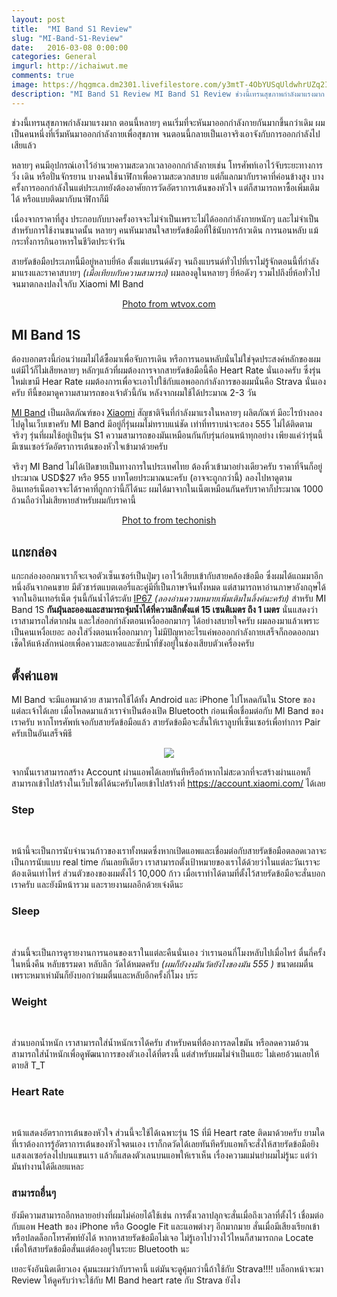 ```yaml
---
layout: post
title:  "MI Band S1 Review"
slug: "MI-Band-S1-Review"
date:   2016-03-08 0:00:00
categories: General
imgurl: http://ichaiwut.me
comments: true
image: https://hqgmca.dm2301.livefilestore.com/y3mtT-4ObYUSqUldwhrUZq2IPfD7WvGc4qlIIwnvINXDDkoIhpQ8pGKs58IOLakssaNCeRKAx71FgxuboV8TNJwcO7dQomlFyJqjU39ZvqmKT4YTa5pTCubKTvxJ4IRh_ldvxdUUKfv2kK6KoqtGfS00pFzJrHTYw_p-mGc3GoIwD8?width=970&height=300&cropmode=none
description: "MI Band S1 Review MI Band S1 Review ช่วงนี้เทรนสุขภาพกำลังมาแรงมาก ตอนนี้หลายๆ คนเริ่มที่จะหันมาออกกำลังกายกันมากขึ้นกว่าเดิม ผมเป็นคนหนึ่งที่เริ่มหันมาออกกำลังกายเพื่อสุขภาพ จนตอนนี้กลายเป็นเอาจริงเอาจังกับการออกกำลังไปเสียแล้ว"
---
```

ช่วงนี้เทรนสุขภาพกำลังมาแรงมาก ตอนนี้หลายๆ คนเริ่มที่จะหันมาออกกำลังกายกันมากขึ้นกว่าเดิม ผมเป็นคนหนึ่งที่เริ่มหันมาออกกำลังกายเพื่อสุขภาพ จนตอนนี้กลายเป็นเอาจริงเอาจังกับการออกกำลังไปเสียแล้ว

หลายๆ คนมีอุปกรณ์เอาไว้อำนวยความสะดวกเวลาออกกกำลังกายเช่น โทรศัพท์เอาไว้จับระยะทางการวิ่ง เดิน หรือปั่นจักรยาน บางคนใช้นาฬิกาเพื่อความสะดวกสบาย แต่ก็แลกมากับราคาที่ค่อนข้างสูง บางครั้งการออกกำลังในแต่ประเภทยังต้องอาศัยการวัดอัตราการเต้นของหัวใจ แต่ก็สามารถหาซื้อเพิ่มเติมได้ หรือแบบติดมากับนาฬิกาก็มี

เนื่องจากราคาที่สูง ประกอบกับบางครั้งอาจจะไม่จำเป็นเพราะไม่ได้ออกกำลังกายหนักๆ และไม่จำเป็นสำหรับการใช้งานขนาดนั้น หลายๆ คนหันมาสนใจสายรัดข้อมือที่ใช้นับการก้าวเดิน การนอนหลับ แม้กระทั่งการกินอาหารในชีวิตประจำวัน 

สายรัดข้อมือประเภทนี้มีอยู่หลาบยี่ห้อ ตั้งแต่แบรนด์ดังๆ จนถึงแบรนด์ทั่วไปที่เราไม่รู้จักตอนนี้ที่กำลังมาแรงและราคาสบายๆ _(เมื่อเทียบกับความสามารถ)_ ผมลองดูในหลายๆ ยี่ห้อดังๆ รวมไปถึงยี่ห้อทั่วไปจนมาตกลงปลงใจกับ Xiaomi MI Band 

<center>
	<img src="https://wtvox.com/wp-content/uploads/2015/11/xiaomi-mi-band-1s-design-and-specs2.jpg" alt="">
	<br>
	<a href="https://wtvox.com/xiaomi/xiaomi-mi-band-1s/">Photo from wtvox.com</a>
</center>

## MI Band 1S

ต้องบอกตรงนี้ก่อนว่าผมไม่ได้ซื้อมาเพื่อจับการเดิน หรือการนอนหลับนั่นไม่ใช่จุดประสงค์หลักของผม แต่มีไว้ก็ไม่เสียหลายๆ หลักๆแล้วที่ผมต้องการจากสายรัดข้อมือนี้คือ Heart Rate นั่นเองครับ ซึ่งรุ่นใหม่เขามี Hear Rate ผมต้องการเพื่อจะเอาไปใช้กับแอพออกกำลังการของผมนั่นคือ Strava นั่นเองครับ ทีนี้ขอมาดูความสามารถของเจ้าตัวนี้กัน หลังจากผมใช้ได้ประมาณ 2-3 วัน

[MI Band](http://www.mi.com/en/miband/) เป็นผลิตภัณฑ์ของ [Xiaomi](http://www.mi.com/en/) สัญชาติจีนที่กำลังมาแรงในหลายๆ ผลิตภัณฑ์ มีอะไรบ้างลองไปดูในเว็บเขาครับ MI Band มีอยู่กี่รุ่นผมไม่ทราบแน่ชัด เท่าที่ทราบน่าจะสอง 555 ไม่ได้ติดตามจริงๆ รุ่นที่ผมใช้อยู่เป็นรุ่น S1 ความสามารถของมันเหมือนกันกับรุ่นก่อนหน้าทุกอย่าง เพียงแค่ว่ารุ่นนี้มีเซนเซอร์วัดอัตราการเต้นของหัวใจเข้ามาด้วยครับ

จริงๆ MI Band ไม่ได้เปิดขายเป็นทางการในประเทศไทย ต้องหิ้วเข้ามาอย่างเดียวครับ ราคาที่จีนก็อยู่ประมาณ USD$27 หรือ 955 บาทโดยประมาณนะครับ (อาจจะถูกกว่านี้) ลองไปหาดูตามอินเทอร์เน็ตอาจจะได้ราคาที่ถูกกว่านี้ก็ได้นะ ผมได้มาจากในเน็ตเหมือนกันครับราคาก็ประมาณ 1000 ถ้วนถือว่าไม่เสียหายสำหรับผมกับราคานี้

<center>
	<img src="http://2.bp.blogspot.com/-IaInsnzvwi8/VkCCGpAx8hI/AAAAAAAADIg/UgeivUdfZ7I/s640/51-eMsU06WL._SL1500_%255B1%255D.jpg" alt=""><br>
	<a href="http://techonish.blogspot.com/2015_11_01_archive.html">Phot to from techonish</a>
</center>

## แกะกล่อง

แกะกล่องออกมาเราก็จะเจอตัวเซ็นเซอร์เป็นปุ่มๆ เอาไว้เสียบเข้ากับสายคล้องข้อมือ ซึ่งผมได้แถมมาอีกหนึ่งอันจากคนขาย มีตัวชาร์ตแบตเตอรี่และคู่มีที่เป็นภาษาจีนทั้งหมด แต่สามารถหาอ่านภาษาอังกฤษได้จากในอินเทอร์เน็ต รุ่นนี้กันน้ำได้ระดับ [IP67](http://pantip.com/topic/31726956) _(ลองอ่านความหมายเพิ่มเติมในลิ้งค์นะครับ)_ สำหรับ MI Band 1S **กันฝุ่นละอองและสามารถจุ่มน้ำได้ที่ความลึกตั้งแต่ 15 เซนติเมตร ถึง 1 เมตร** นั่นแสดงว่าเราสามารถใส่ตากฝน และใส่ออกกำลังตอนเหงื่อออกมากๆ ได้อย่างสบายใจครับ ผมลองมาแล้วเพราะเป็นคนเหงื่อเยอะ ลองใส่วิ่งตอนเหงื่ออกมากๆ ไม่มีปัญหาอะไรแค่พอออกกำลังกายเสร็จก็ถอดออกมาเช็ดให้แห้งสักหน่อยเพื่อความสะอาดและซับน้ำที่ขังอยู่ในช่องเสียบตัวเครื่องครับ

## ตั้งค่าแอพ

MI Band จะมีแอพมาด้วย สามารถใช้ได้ทั้ง Android และ iPhone ไปโหลดกันใน Store ของแต่ละเจ้าได้เลย เมื่อโหลดมาแล้วเราจำเป็นต้องเปิด Bluetooth ก่อนเพื่อเชื่อมต่อกับ MI Band ของเราครับ หากโทรศัพท์เจอกับสายรัดข้อมือแล้ว สายรัดข้อมือจะสั่นให้เราลูบที่เซ็นเซอร์เพื่อทำการ Pair ครับเป็นอันเสร็จพิธี

<center><img src="https://ury0eg.dm2301.livefilestore.com/y3mfbWlzCpm0eXJQOUsoDrMovdx-dOtUvAa6pcddiVBXzwfvHe8tjGnu3BgCWno4fvQxVG6NCrXHqhrlA53AKo9cSj49pl2VGrZvB5lPNVB1lylmayodQR5rQ0Gf4aeayKnLkT-Lu80USZLlxAeUtYE2PXVnq-fPckjq-H24ahkce4?width=372&height=660&cropmode=none" /></center>

จากนั้นเราสามารถสร้าง Account ผ่านแอพได้เลยทันทีหรือถ้าหากไม่สะดวกที่จะสร้างผ่านแอพก็สามารถเข้าไปสร้างในเว็บไซต์ได้นะครับโดยเข้าไปสร้างที่ https://account.xiaomi.com/ ได้เลย

### Step

<center><img src="https://urwzng.dm2301.livefilestore.com/y3mYhInQcgW8mhXZfDmvm3DzF7FhuSYz0Y31eSbQG0cIqFQhSMDTH5FUCUDGxjYmRLZ9S1sDkAuZpXwDoAfsxLgMPUfvJMX1M6keyvF9GQJkTMB_BvGjYL4I_d3xJt5fmzYf72_R1JAb3X7eGuEgDof931-rQU0T6FBUkc4sEhqdzA?width=372&height=660&cropmode=none" alt="">
<img src="https://hqiukw.dm2301.livefilestore.com/y3mgL7Zzton28usEfLEXBBEzaEUF62AWeYkPZ7O4dxKbNBzUtEA46UE0l4EzUni7I-vWFN9FozJlQumHHV4AivtWsINWHw0jz0z0EeUxU_ehvIT6vVlIELrsENPdUlkG_rR0rIcFbobHxmdN6J3Sb7skGSV-T_n2cESg6AJliMrK10?width=372&height=660&cropmode=none" alt="">
<img src="" alt=""></center>

หน้านี้จะเป็นการนับจำนวนก้าวของเราทั้งหมดซึ่งหากเปิดแอพและเชื่อมต่อกับสายรัดข้อมือตลอดเวลาจะเป็นการนับแบบ real time กันเลยทีเดียว เราสามารถตั้งเป้าหมายของเราได้ด้วยว่าในแต่ละวันเราจะต้องเดินเท่าไหร่ ส่วนตัวของของผมตั้งไว้ 10,000 ก้าว เมื่อเราทำได้ตามที่ตั้งไว้สายรัดข้อมือจะสั่นบอกเราครับ และยังมีหน้ารวม และรายงานผลอีกด้วยเจ๋งดีนะ

### Sleep

<center>
	<img src="https://urxpkq.dm2301.livefilestore.com/y3mWAaExidFmUWUdc9RsFk5CXHtUvoSDfvk5VfI_7LQt-SLeGQVSksF7TVh6-OV6R7hDuvhIPQ5QyiUPyMWcVX6yn7VrWpPpmVPxuJ_Kr94Qc1VBZ74zMW0IWcwOxwWiKzhve3E-5h0dG_P7GF9dgILanyfqPKMFPTm3LzrH62l9pA?width=372&height=660&cropmode=none" alt="">
	<img src="https://hqjdzq.dm2301.livefilestore.com/y3mawY-ItoR6ZNMW2HRl3p7Rq-G_ytTu-6bUxPb5AZFA6hHNWCHzbgPWIGWxnJN5rhxLM-78hOplZ0ZeimG1GNoBaeojWkU5juKJk4btj3vUHv4e0evrqYGzc2VZmfQwki7Ewh3lffn-0OenNC8GEP0trrhDvlApgyJjxNMrtaamRo?width=372&height=660&cropmode=none" alt="">
</center>	

ส่วนนี้จะเป็นการดูรายงานการนอนของเราในแต่ละคืนนั่นเอง ว่าเรานอนกี่โมงหลับไปเมื่อไหร่ ตื่นกี่ครั้งในหนึ่งคืน หลับธรรมดา หลับลึก วัดได้หมดครับ _(ผมก็ยังงงมันวัดยังไงของมัน 555 )_ ขนาดผมตื่นเพราะหมาเห่ามันก็ยังบอกว่าผมตื่นและหลับอีกครั้งกี่โมง บร๊ะ 

### Weight

<center>
	<img src="https://hqhjoa.dm2301.livefilestore.com/y3mIWr8HX0SoGSoiibae4InUl3ZE8djV7GzzgzSy0u0omNt-5wUdqUmw_4mBBskfxjQ13KqjYkwsHZNtUOqEQgbQfh5UuKIENyLgFBowBk6YFqYxVxzG0NPq0UH5ugabRdLK_gBc9ABri1u4GjS64limHOrnhSPkXZdvUIKlAZV9oQ?width=372&height=660&cropmode=none" alt="">
	<img src="https://hqgttw.dm2301.livefilestore.com/y3mU8UJXarFQS_uXnPAVVYRVwZB2wkKyvsB2kA1z2onIj4AVGF1uDyXITqiVJuGfoKna9RfxoSZT67gBAKgptelwNvvQy3iEy7kkBPmACjqwaVLNc15P-HqLGYNp2NVFjxluK5cuiuMDYhF2rz-Cwtbv5btQ5zH1lgKRfsVhtMu2IM?width=372&height=660&cropmode=none" alt="">
</center>

ส่วนบอกน้ำหนัก เราสามารถใส่น้ำหนักเราได้ครับ สำหรับคนที่ต้องการลดไขมัน หรือลดความอ้วนสามารถใส่น้ำหนักเพื่อดูพัฒนาการของตัวเองได้ที่ตรงนี้ แต่สำหรับผมไม่จำเป็นแฮะ ไม่เคยอ้วนเลยให้ตายสิ T_T

### Heart Rate

<center>
	<img src="https://hqhcwq.dm2301.livefilestore.com/y3m5j6JnK7TitnDuZKgf_IkyqewOkGQpk2vqxOc_5yHiZC4fsGUL8FYZx2bUP4onQQuC2Kwnk8xGmhPmaVGI4_ODQHsRRpdDHCYmEl5u9d_SBeI8jzN-uDdTj0CYaKEDi71nWnmgoSss9N53KtglrtYPfTfnBwjhz0MgLBlBXzfh24?width=372&height=660&cropmode=none" alt="">
	<img src="https://urxphw.dm2301.livefilestore.com/y3mxJqm4j2GAiwTUaRGOcVyGO0s19Kru6WtZbdACMnefKca0tIQeFbN4x4UHqr8zo5BzdObBCIsiu9Csq2m1AhfZTM1VZO-8u1SZ2stwIz5c5Y92hC9XQRoMRroySPimWb3p7raEgh4Pyj7jdnE-7hO5uGKmktjWZlXvBTcfeGtBG8?width=372&height=660&cropmode=none" alt="">
</center>	

หน้าแสดงอัตราการเต้นของหัวใจ ส่วนนี้จะใช้ได้เฉพาะรุ่น 1S ที่มี Heart rate ติดมาด้วยครับ ยามใดที่เราต้องการรู้อัตราการเต้นของหัวใจตนเอง เราก็กดวัดได้เลยทันทีครับแอพก็จะสั่งให้สายรัดข้อมือยิงแสงเลเซอร์ลงไปบนแขนเรา แล้วก็แสดงตัวเลนบนแอพให้เราเห็น เรื่องความแม่นยำผมไม่รู้นะ แต่ว่ามันทำงานได้ดีเลยแหละ

### สามารถอื่นๆ

ยังมีความสามารถอีกหลายอย่างที่ผมไม่ค่อยได้ใช้เช่น การตั้งเวลาปลุกจะสั่นเมื่อถึงเวลาที่ตั้งไว้ เชื่อมต่อกับแอพ Heath ของ iPhone หรือ Google Fit และแอพต่างๆ อีกมากมาย สั่นเมื่อมีเสียงเรียกเข้า หรือปลดล็อกโทรศัพท์ยังได้ หากหาสายรัดข้อมือไม่เจอ ไม่รู้เอาไปวางไว้ไหนก็สามารถกด Locate เพื่อให้สายรัดข้อมือสั่นแต่ต้องอยู่ในระยะ Bluetooth นะ

เยอะจังอันนิดเดียวเอง คุ้มนะผมว่ากับราคานี้ แต่มันจะดูคุ้มกว่านี้ถ้าใช้กับ Strava!!!! บล็อกหน้าจะมา Review ให้ดูครับว่าจะใช้กับ MI Band heart rate กับ Strava ยังไง